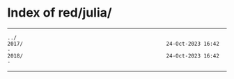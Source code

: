 # Index of red/julia/

* * *

```
../
2017/                                              24-Oct-2023 16:42                   -
2018/                                              24-Oct-2023 16:42                   -
```

* * *
